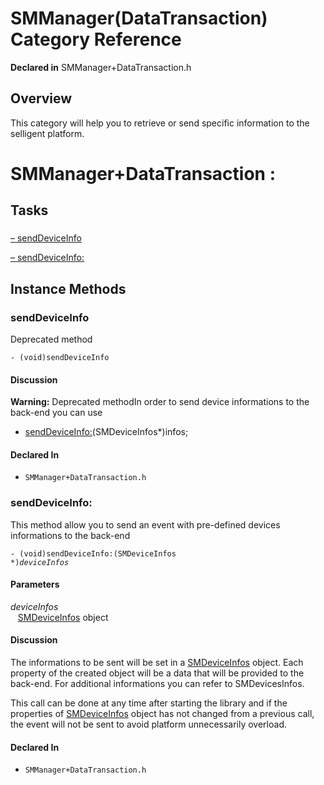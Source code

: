 # SMManager(DataTransaction) Category Reference

**Declared in** SMManager+DataTransaction.h  

## Overview

This category will help you to retrieve or send specific information to the selligent platform.

<h1>SMManager+DataTransaction :</h1>

## Tasks

### 

[&ndash;&nbsp;sendDeviceInfo](#//api/name/sendDeviceInfo)  

[&ndash;&nbsp;sendDeviceInfo:](#//api/name/sendDeviceInfo:)  

<a title="Instance Methods" name="instance_methods"></a>
## Instance Methods

<a name="//api/name/sendDeviceInfo" title="sendDeviceInfo"></a>
### sendDeviceInfo

Deprecated method

<code>- (void)sendDeviceInfo</code>

#### Discussion


<strong>Warning:</strong> Deprecated methodIn order to send device informations to the back-end you can use

<ul>
<li><a href="#//api/name/sendDeviceInfo:">sendDeviceInfo:</a>(SMDeviceInfos*)infos;</li>
</ul>

#### Declared In
* `SMManager+DataTransaction.h`

<a name="//api/name/sendDeviceInfo:" title="sendDeviceInfo:"></a>
### sendDeviceInfo:

This method allow you to send an event with pre-defined devices informations to the back-end

<code>- (void)sendDeviceInfo:(SMDeviceInfos *)*deviceInfos*</code>

#### Parameters

*deviceInfos*  
&nbsp;&nbsp;&nbsp;<a href="../Classes/SMDeviceInfos.md">SMDeviceInfos</a> object  

#### Discussion
The informations to be sent will be set in a <a href="../Classes/SMDeviceInfos.md">SMDeviceInfos</a> object. Each property of the created object will be a data that will be provided to the back-end. For additional informations you can refer to SMDevicesInfos.

This call can be done at any time  after starting the library and if the properties of <a href="../Classes/SMDeviceInfos.md">SMDeviceInfos</a> object has not changed from a previous call, the event will not be sent to avoid platform unnecessarily overload.

#### Declared In
* `SMManager+DataTransaction.h`


